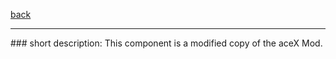 [back](../components.md)
<hr>
### short description:
This component is a modified copy of the aceX Mod.
